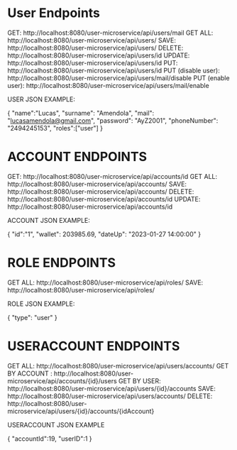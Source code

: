 # User Endpoints
GET: http://localhost:8080/user-microservice/api/users/mail
GET ALL: http://localhost:8080/user-microservice/api/users/
SAVE: http://localhost:8080/user-microservice/api/users/
DELETE: http://localhost:8080/user-microservice/api/users/id
UPDATE: http://localhost:8080/user-microservice/api/users/id
PUT: http://localhost:8080/user-microservice/api/users/id
PUT (disable user): http://localhost:8080/user-microservice/api/users/mail/disable
PUT (enable user): http://localhost:8080/user-microservice/api/users/mail/enable

USER JSON EXAMPLE:

{
"name":"Lucas",
"surname": "Amendola",
"mail": "lucasamendola@gmail.com",
"password": "AyZ2001",
"phoneNumber": "2494245153",
"roles":["user"]
}

# ACCOUNT ENDPOINTS

GET: http://localhost:8080/user-microservice/api/accounts/id
GET ALL: http://localhost:8080/user-microservice/api/accounts/
SAVE: http://localhost:8080/user-microservice/api/accounts/
DELETE: http://localhost:8080/user-microservice/api/accounts/id
UPDATE: http://localhost:8080/user-microservice/api/accounts/id

ACCOUNT JSON EXAMPLE:

{
"id":"1",
"wallet": 203985.69,
"dateUp": "2023-01-27 14:00:00"
}


# ROLE ENDPOINTS

GET ALL: http://localhost:8080/user-microservice/api/roles/
SAVE: http://localhost:8080/user-microservice/api/roles/

ROLE JSON EXAMPLE:

{
"type": "user"
}


# USERACCOUNT ENDPOINTS
GET ALL: http://localhost:8080/user-microservice/api/users/accounts/
GET BY ACCOUNT : http://localhost:8080/user-microservice/api/accounts/{id}/users
GET BY USER: http://localhost:8080/user-microservice/api/users/{id}/accounts
SAVE: http://localhost:8080/user-microservice/api/users/accounts/
DELETE: http://localhost:8080/user-microservice/api/users/{id}/accounts/{idAccount}

USERACCOUNT JSON EXAMPLE

{
"accountId":19,
"userID":1
}
    